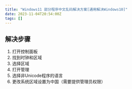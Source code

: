 ```yaml
---
title: "Windows11 部分程序中文乱码解决方案[通用解决Windows10]"
date: 2023-11-04T20:54:00Z
tags: []
---
```


## 解决步骤

1. 打开控制面板
2. 找到时钟和区域
3. 选择区域
4. 打开管理
5. 选择非Unicode程序的语言
6. 更改系统区域设置为中国（需要提供管理员权限）
